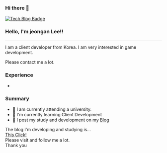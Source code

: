 ### Hi there 👋
[![Tech Blog Badge](http://img.shields.io/badge/-Tech%20blog-black?style=flat-square&logo=github&link=https://zzsza.github.io/)](https://fkdl0048.github.io/)
### Hello, I'm jeongan Lee!! 
---
I am a client developer from Korea.
I am very interested in game development.

Please contact me a lot.

### Experience
-

### Summary
- 🔭 I am currently attending a university.  
- 🌱 I'm currently learning Client Development  
- 📝 I post my study and development on my [Blog](https://fkdl0048.github.io/)  

The blog I'm developing and studying is...  
[This Click!](https://fkdl0048.github.io/)  
Please visit and follow me a lot.  
Thank you  
<!--
**fkdl0048/fkdl0048** is a ✨ _special_ ✨ repository because its `README.md` (this file) appears on your GitHub profile.

Here are some ideas to get you started:

- 🔭 I’m currently working on ...
- 🌱 I’m currently learning ...
- 👯 I’m looking to collaborate on ...
- 🤔 I’m looking for help with ...
- 💬 Ask me about ...
- 📫 How to reach me: ...
- 😄 Pronouns: ...
- ⚡ Fun fact: ...
-->
 


